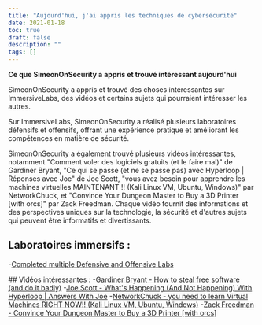 ```yaml
---
title: "Aujourd'hui, j'ai appris les techniques de cybersécurité"
date: 2021-01-18
toc: true
draft: false
description: ""
tags: []
---
```


**Ce que SimeonOnSecurity a appris et trouvé intéressant aujourd'hui**

SimeonOnSecurity a appris et trouvé des choses intéressantes sur ImmersiveLabs, des vidéos et certains sujets qui pourraient intéresser les autres.

Sur ImmersiveLabs, SimeonOnSecurity a réalisé plusieurs laboratoires défensifs et offensifs, offrant une expérience pratique et améliorant les compétences en matière de sécurité.

SimeonOnSecurity a également trouvé plusieurs vidéos intéressantes, notamment "Comment voler des logiciels gratuits (et le faire mal)" de Gardiner Bryant, "Ce qui se passe (et ne se passe pas) avec Hyperloop | Réponses avec Joe" de Joe Scott, "vous avez besoin pour apprendre les machines virtuelles MAINTENANT !! (Kali Linux VM, Ubuntu, Windows)" par NetworkChuck, et "Convince Your Dungeon Master to Buy a 3D Printer [with orcs]" par Zack Freedman. Chaque vidéo fournit des informations et des perspectives uniques sur la technologie, la sécurité et d'autres sujets qui peuvent être informatifs et divertissants.

## Laboratoires immersifs :
-[Completed multiple Defensive and Offensive Labs](https://www.immersivelabs.com/)

## Vidéos intéressantes :
-[Gardiner Bryant - How to steal free software (and do it badly)](https://www.youtube.com/watch?v=7bYpZpTCUFA)
-[Joe Scott - What's Happening (And Not Happening) With Hyperloop | Answers With Joe](https://www.youtube.com/watch?v=23n94m96flc)
-[NetworkChuck - you need to learn Virtual Machines RIGHT NOW!! (Kali Linux VM, Ubuntu, Windows)](https://www.youtube.com/watch?v=wX75Z-4MEoM)
-[Zack Freedman - Convince Your Dungeon Master to Buy a 3D Printer [with orcs]](https://www.youtube.com/watch?v=Lvo61p1UVCQ)